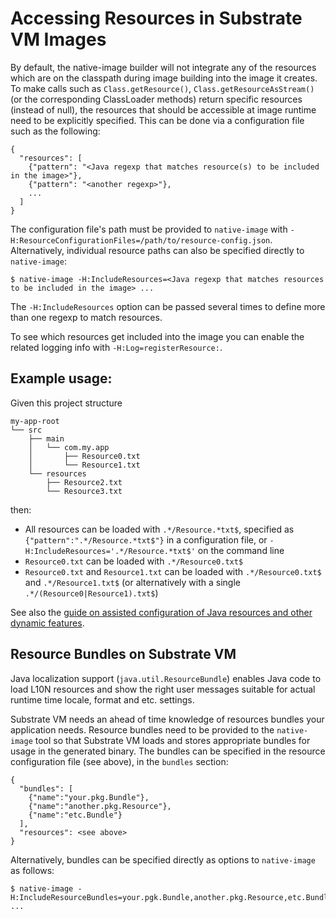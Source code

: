 # Accessing Resources in Substrate VM Images

By default, the native-image builder will not integrate any of the resources which are on the classpath during image building into the image it creates.
To make calls such as `Class.getResource()`, `Class.getResourceAsStream()` (or the corresponding ClassLoader methods) return specific resources (instead of null), the resources that should be accessible at image runtime need to be explicitly specified. This can be done via a configuration file such as the following:

```
{
  "resources": [
    {"pattern": "<Java regexp that matches resource(s) to be included in the image>"},
    {"pattern": "<another regexp>"},
    ...
  ]
}
```

The configuration file's path must be provided to `native-image` with `-H:ResourceConfigurationFiles=/path/to/resource-config.json`. Alternatively, individual resource paths can also be specified directly to `native-image`:
```
$ native-image -H:IncludeResources=<Java regexp that matches resources to be included in the image> ...
```
The `-H:IncludeResources` option can be passed several times to define more than one regexp to match resources.

To see which resources get included into the image you can enable the related logging info with `-H:Log=registerResource:`.

## Example usage:

Given this project structure
```
my-app-root
└── src
    ├── main
    │   └── com.my.app
    │       ├── Resource0.txt
    │       └── Resource1.txt
    └── resources
        ├── Resource2.txt
        └── Resource3.txt
```
then:

*  All resources can be loaded with `.*/Resource.*txt$`, specified as `{"pattern":".*/Resource.*txt$"}` in a configuration file, or `-H:IncludeResources='.*/Resource.*txt$'` on the command line
*  `Resource0.txt` can be loaded with `.*/Resource0.txt$`
*  `Resource0.txt` and `Resource1.txt` can be loaded with `.*/Resource0.txt$` and `.*/Resource1.txt$`
   (or alternatively with a single `.*/(Resource0|Resource1).txt$`)

See also the [guide on assisted configuration of Java resources and other dynamic features](Configure.md).

## Resource Bundles on Substrate VM

Java localization support (`java.util.ResourceBundle`) enables Java code to load L10N resources and show the right user messages suitable for actual runtime time locale, format and etc. settings.

Substrate VM needs an ahead of time knowledge of resources bundles your application needs. Resource bundles need to be provided to the `native-image` tool so that Substrate VM loads and stores appropriate bundles for usage in the generated binary. The bundles can be specified in the resource configuration file (see above), in the `bundles` section:

```
{
  "bundles": [
    {"name":"your.pkg.Bundle"},
    {"name":"another.pkg.Resource"},
    {"name":"etc.Bundle"}
  ],
  "resources": <see above>
}
```

Alternatively, bundles can be specified directly as options to `native-image` as follows:
```
$ native-image -H:IncludeResourceBundles=your.pgk.Bundle,another.pkg.Resource,etc.Bundle ...
```

